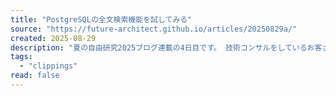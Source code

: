 ```yaml
---
title: "PostgreSQLの全文検索機能を試してみる"
source: "https://future-architect.github.io/articles/20250829a/"
created: 2025-08-29
description: "夏の自由研究2025ブログ連載の4日目です。 技術コンサルをしているお客さんとPrismaのドキュメントの読書会をしていて、全文検索機能がPrismaにも、PostgreSQLにも標準で用意されているということを知りました。PostgreSQLで全文検索はというと、PGroongaとか、pg_bigmを使うとかがトップ出てくるし、そもそも検索をしたくなったらElasticSearch使う、みた"
tags:
  - "clippings"
read: false
---
```

